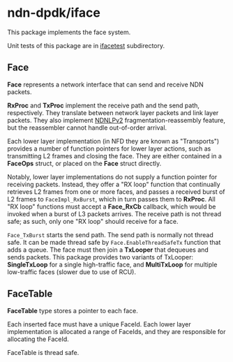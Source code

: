 # ndn-dpdk/iface

This package implements the face system.

Unit tests of this package are in [ifacetest](ifacetest/) subdirectory.

## Face

**Face** represents a network interface that can send and receive NDN packets.

**RxProc** and **TxProc** implement the receive path and the send path, respectively.
They translate between network layer packets and link layer packets.
They also implement [NDNLPv2](https://redmine.named-data.net/projects/nfd/wiki/NDNLPv2) fragmentation-reassembly feature, but the reassembler cannot handle out-of-order arrival.

Each lower layer implementation (in NFD they are known as "Transports") provides a number of function pointers for lower layer actions, such as transmitting L2 frames and closing the face.
They are either contained in a **FaceOps** struct, or placed on the **Face** struct directly.

Notably, lower layer implementations do not supply a function pointer for receiving packets.
Instead, they offer a "RX loop" function that continually retrieves L2 frames from one or more faces, and passes a received burst of L2 frames to `FaceImpl_RxBurst`, which in turn passes them to **RxProc**.
All "RX loop" functions must accept a **Face\_RxCb** callback, which would be invoked when a burst of L3 packets arrives.
The receive path is not thread safe; as such, only one "RX loop" should receive for a face.

`Face_TxBurst` starts the send path.
The send path is normally not thread safe.
It can be made thread safe by `Face.EnableThreadSafeTx` function that adds a queue.
The face must then join a **TxLooper** that dequeues and sends packets.
This package provides two variants of TxLooper: **SingleTxLoop** for a single high-traffic face, and **MultiTxLoop** for multiple low-traffic faces (slower due to use of RCU).

## FaceTable

**FaceTable** type stores a pointer to each face.

Each inserted face must have a unique FaceId.
Each lower layer implementation is allocated a range of FaceIds, and they are responsible for allocating the FaceId.

FaceTable is thread safe.
